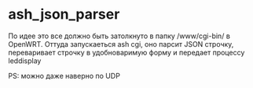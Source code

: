# ash_json_parser
По идее это все должно быть затолкнуто в папку /www/cgi-bin/ в OpenWRT.
Оттуда запускаеться ash cgi, оно парсит JSON строчку, 
переваривает строчку в удобноваримую форму и передает процессу leddisplay


PS:
можно даже наверно по UDP
